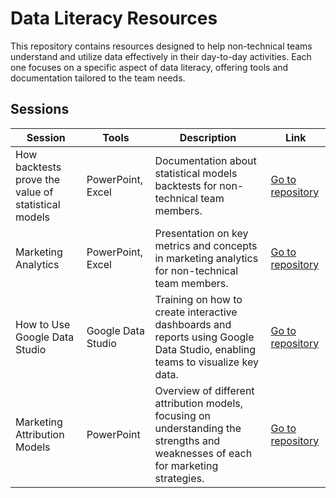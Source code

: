# Data Literacy Resources
This repository contains resources designed to help non-technical teams understand and utilize data effectively in their day-to-day activities. Each one focuses on a specific aspect of data literacy, offering tools and documentation tailored to the team needs.

## Sessions
| **Session**                          | **Tools**           | **Description**                                                                                                                                     | **Link**                                         |
|--------------------------------------|---------------------|-----------------------------------------------------------------------------------------------------------------------------------------------------|--------------------------------------------------|
| How backtests prove the value of statistical models          | PowerPoint, Excel   | Documentation about statistical models backtests for non-technical team members.                                                      | [Go to repository](https://github.com/vieiralaura/portfolio/tree/laura/Data%20Literacy/Model%20Backtests)   |
| Marketing Analytics                  | PowerPoint, Excel   | Presentation on key metrics and concepts in marketing analytics for non-technical team members.                                                      | [Go to repository](https://github.com/vieiralaura/portfolio/tree/laura/Data%20Literacy/Marketing%20Analytics)                              |
| How to Use Google Data Studio        | Google Data Studio  | Training on how to create interactive dashboards and reports using Google Data Studio, enabling teams to visualize key data.                         | [Go to repository](https://github.com/vieiralaura/portfolio/tree/laura/Data%20Literacy/Google%20Data%20Studio)                              |
| Marketing Attribution Models         | PowerPoint          | Overview of different attribution models, focusing on understanding the strengths and weaknesses of each for marketing strategies.                         | [Go to repository](https://github.com/vieiralaura/portfolio/tree/laura/Data%20Literacy/Marketing%20Attribution%20Models)                              |


